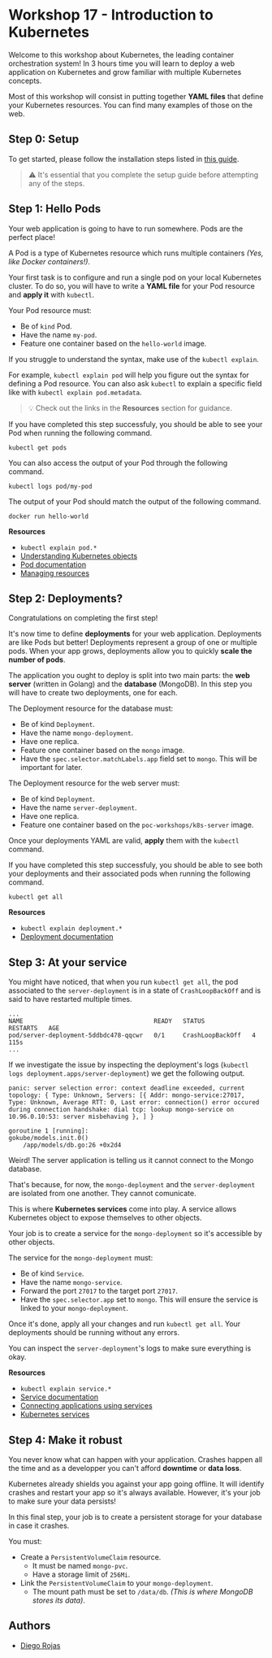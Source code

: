# Workshop 17 - Introduction to Kubernetes

Welcome to this workshop about Kubernetes, the leading container orchestration system! In 3 hours time you will learn to deploy a web application on Kubernetes and grow familiar with multiple Kubernetes concepts.

Most of this workshop will consist in putting together **YAML files** that define your Kubernetes resources. You can find many examples of those on the web.

## Step 0: Setup

To get started, please follow the installation steps listed in [this guide](./SETUP.md).

> :warning: It's essential that you complete the setup guide before attempting any of the steps.

## Step 1: Hello Pods

Your web application is going to have to run somewhere. Pods are the perfect place!

A Pod is a type of Kubernetes resource which runs multiple containers *(Yes, like Docker containers!)*.

Your first task is to configure and run a single pod on your local Kubernetes cluster. To do so, you will have to write a **YAML file** for your Pod resource and **apply it** with `kubectl`.

Your Pod resource must:

- Be of `kind` Pod.
- Have the name `my-pod`.
- Feature one container based on the `hello-world` image.

If you struggle to understand the syntax, make use of the `kubectl explain`.

For example, `kubectl explain pod` will help you figure out the syntax for defining a Pod resource. You can also ask `kubectl` to explain a specific field like with `kubectl explain pod.metadata`.

> :bulb: Check out the links in the **Resources** section for guidance.

If you have completed this step successfuly, you should be able to see your Pod when running the following command.

```
kubectl get pods
```

You can also access the output of your Pod through the following command.

```
kubectl logs pod/my-pod
```

The output of your Pod should match the output of the following command.

```
docker run hello-world
```

**Resources**

- `kubectl explain pod.*`
- [Understanding Kubernetes objects](https://kubernetes.io/docs/concepts/overview/working-with-objects/kubernetes-objects/)
- [Pod documentation](https://kubernetes.io/docs/concepts/workloads/pods/)
- [Managing resources](https://kubernetes.io/docs/concepts/cluster-administration/manage-deployment/)

## Step 2: Deployments?

Congratulations on completing the first step!

It's now time to define **deployments** for your web application. Deployments are like Pods but better! Deployments represent a group of one or multiple pods. When your app grows, deployments allow you to quickly **scale the number of pods**.

The application you ought to deploy is split into two main parts: the **web server** (written in Golang) and the **database** (MongoDB). In this step you will have to create two deployments, one for each.

The Deployment resource for the database must:

- Be of kind `Deployment`.
- Have the name `mongo-deployment`.
- Have one replica.
- Feature one container based on the `mongo` image.
- Have the `spec.selector.matchLabels.app` field set to `mongo`. This will be important for later.

The Deployment resource for the web server must:

- Be of kind `Deployment`.
- Have the name `server-deployment`.
- Have one replica.
- Feature one container based on the `poc-workshops/k8s-server` image.

Once your deployments YAML are valid, **apply** them with the `kubectl` command.

If you have completed this step successfuly, you should be able to see both your deployments and their associated pods when running the following command.

```
kubectl get all
```

**Resources**

- `kubectl explain deployment.*`
- [Deployment documentation](https://kubernetes.io/docs/concepts/workloads/controllers/deployment/)

## Step 3: At your service

You might have noticed, that when you run `kubectl get all`, the pod associated to the `server-deployment` is in a state of `CrashLoopBackOff` and is said to have restarted multiple times.

```
...
NAME                                    READY   STATUS             RESTARTS   AGE
pod/server-deployment-5ddbdc478-qqcwr   0/1     CrashLoopBackOff   4          115s
...
```

If we investigate the issue by inspecting the deployment's logs  (`kubectl logs deployment.apps/server-deployment`)  we get the following output.

```
panic: server selection error: context deadline exceeded, current topology: { Type: Unknown, Servers: [{ Addr: mongo-service:27017, Type: Unknown, Average RTT: 0, Last error: connection() error occured during connection handshake: dial tcp: lookup mongo-service on 10.96.0.10:53: server misbehaving }, ] }

goroutine 1 [running]:
gokube/models.init.0()
	/app/models/db.go:26 +0x2d4
```

Weird! The server application is telling us it cannot connect to the Mongo database.

That's because, for now, the `mongo-deployment` and the `server-deployment` are isolated from one another. They cannot comunicate.

This is where **Kubernetes services** come into play. A service allows Kubernetes object to expose themselves to other objects.

Your job is to create a service for the `mongo-deployment` so it's accessible by other objects.

The service for the `mongo-deployment` must:

- Be of kind `Service`.
- Have the name `mongo-service`.
- Forward the port `27017` to the target port `27017`.
- Have the `spec.selector.app` set to `mongo`. This will ensure the service is linked to your `mongo-deployment`.

Once it's done, apply all your changes and run `kubectl get all`. Your deployments should be running without any errors.

You can inspect the `server-deployment`'s logs to make sure everything is okay.

**Resources**

- `kubectl explain service.*`
- [Service documentation](https://kubernetes.io/docs/concepts/services-networking/service/)
- [Connecting applications using services](https://kubernetes.io/docs/concepts/services-networking/connect-applications-service/)
- [Kubernetes services](https://www.bmc.com/blogs/kubernetes-services/)

## Step 4: Make it robust

You never know what can happen with your application. Crashes happen all the time and as a developper you can't afford **downtime** or **data loss**.

Kubernetes already shields you against your app going offline. It will identify crashes and restart your app so it's always available. However, it's your job to make sure your data persists!

In this final step, your job is to create a persistent storage for your database in case it crashes.

You must:

- Create a `PersistentVolumeClaim` resource.
  - It must be named `mongo-pvc`.
  - Have a storage limit of `256Mi`.
- Link the `PersistentVolumeClaim` to your `mongo-deployment`.
  - The mount path must be set to `/data/db`. *(This is where MongoDB stores its data)*.


## Authors
- [Diego Rojas](https://github.com/rojasdiegopro/)
